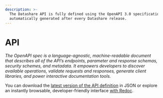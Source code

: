 ```yaml
---
description: >-
  The Datashare API is fully defined using the OpenAPI 3.0 specification and
  automatically generated after every Datashare release.
---
```


# API

_The OpenAPI spec is a language-agnostic, machine-readable document that describes all of the API’s endpoints, parameter and response schemas, security schemes, and metadata. It empowers developers to discover available operations, validate requests and responses, generate client libraries, and power interactive documentation tools._

You can download the [latest version of the API definition](https://github.com/ICIJ/datashare/releases/latest/download/datashare_openapi.json) in JSON or explore an instantly browsable, developer-friendly interface [with Redoc](https://redocly.github.io/redoc/?url=https://github.com/ICIJ/datashare/releases/latest/download/datashare_openapi.json).
